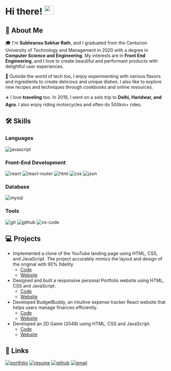 # Hi there! <img src="https://media.giphy.com/media/hvRJCLFzcasrR4ia7z/giphy.gif" width="29px" height="29px">

## 🚀 About Me

🎓 I'm **Subhransu Sekhar Rath**, and I graduated from the Centurion University of Technology and Management in 2020 with a degree in **Computer Science and Engineering**. My interests are in **Front End Engineering**, and I love to create beautiful and performant products with delightful user experiences.

🔪 Outside the world of tech too, I enjoy experimenting with various flavors and ingredients to create delicious and unique dishes. I also like to explore new recipes and techniques through cookbooks and online resources.

✈️ I love **traveling** too. In 2019, I went on a solo trip to **Delhi, Haridwar, and Agra**. I also enjoy riding motorcycles and often do 500km+ rides.

## 🛠️ Skills

### Languages

![javascript](https://img.shields.io/badge/JavaScript-323330?style=for-the-badge&logo=javascript&logoColor=F7DF1E)

### Front-End Development

![react](https://img.shields.io/badge/React-20232A?style=for-the-badge&logo=react&logoColor=61DAFB)
![react-router](https://img.shields.io/badge/React_Router-CA4245?style=for-the-badge&logo=react-router&logoColor=white)
![html](https://img.shields.io/badge/HTML5-E34F26?style=for-the-badge&logo=html5&logoColor=white)
![css](https://img.shields.io/badge/CSS3-1572B6?style=for-the-badge&logo=css3&logoColor=white)
![json](https://img.shields.io/badge/json-554f51?style=for-the-badge&logo=json&logoColor=white)

### Database

![mysql](https://img.shields.io/badge/MySQL-00758f?style=for-the-badge&logo=mysql&logoColor=white)

### Tools

![git](https://img.shields.io/badge/git-f34f29?style=for-the-badge&logo=git&logoColor=white)
![github](https://img.shields.io/badge/github-000000?style=for-the-badge&logo=github&logoColor=white)
![vs-code](https://img.shields.io/badge/VS_Code-007ACC?style=for-the-badge&logo=Visual-Studio-Code&logoColor=white)

## 💻 Projects

- Implemented a clone of the YouTube landing page using HTML, CSS, and JavaScript. The project accurately mimics the layout and design of the original with 90% fidelity.
  - [Code](https://github.com/Subhransu38/youtube-clone)
  - [Website](https://subhransu38.github.io/youtube-clone/)
- Designed and built a responsive personal Portfolio website using HTML, CSS and JavaScript.
  - [Code](https://github.com/Subhransu38/portfolio)
  - [Website](https://subhransu38.github.io/portfolio/)
- Developed BudgetBuddy, an intuitive expense tracker React website that helps users manage finances efficiently.
  - [Code](https://github.com/Subhransu38/BudgetBuddy)
  - [Website](https://subhransu38.github.io/BudgetBuddy/)
- Developed an 2D Game (2048) using HTML, CSS and JavaScript.
  - [Code](https://github.com/Subhransu38/game-2048)
  - [Website](https://subhransu38.github.io/game-2048/)



## 🔗 Links

[![portfolio](https://img.shields.io/badge/Portfolio-5340ff?style=for-the-badge&logo=Google-chrome&logoColor=white)](https://subhransu38.github.io/portfolio/index.html)
[![resume](https://img.shields.io/badge/Resume-4285F4?style=for-the-badge&logo=read-the-docs&logoColor=white)](https://subhransu38.github.io/portfolio/assets/subhransu-resume-e916b6b9.pdf)
[![github](https://img.shields.io/badge/GitHub-000000?style=for-the-badge&logo=GitHub&logoColor=white)](https://github.com/Subhransu38)
[![gmail](https://img.shields.io/badge/Gmail-D14836?style=for-the-badge&logo=Gmail&logoColor=white)](mailto:ssrath38@gmail.com)

